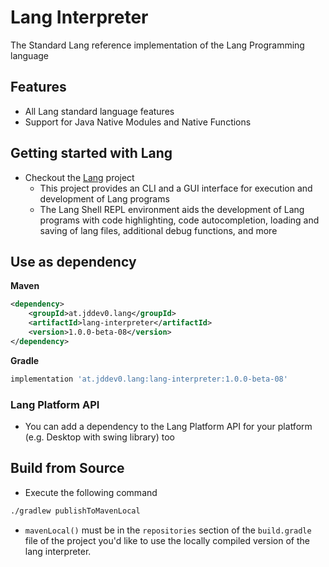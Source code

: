 # Lang Interpreter

The Standard Lang reference implementation of the Lang Programming language

## Features

- All Lang standard language features
- Support for Java Native Modules and Native Functions

## Getting started with Lang

- Checkout the [Lang](https://github.com/JDDev0/lang) project
  - This project provides an CLI and a GUI interface for execution and development of Lang programs
  - The Lang Shell REPL environment aids the development of Lang programs with code highlighting,
    code autocompletion, loading and saving of lang files, additional debug functions, and more

## Use as dependency

**Maven**
```xml
<dependency>
    <groupId>at.jddev0.lang</groupId>
    <artifactId>lang-interpreter</artifactId>
    <version>1.0.0-beta-08</version>
</dependency>
```
**Gradle**
```groovy
implementation 'at.jddev0.lang:lang-interpreter:1.0.0-beta-08'
```

### Lang Platform API
- You can add a dependency to the Lang Platform API for your platform (e.g. Desktop with swing library) too

## Build from Source

- Execute the following command
```bash
./gradlew publishToMavenLocal
```
- `mavenLocal()` must be in the `repositories` section of the `build.gradle` file of the project you'd like to use the locally compiled version of the lang interpreter.